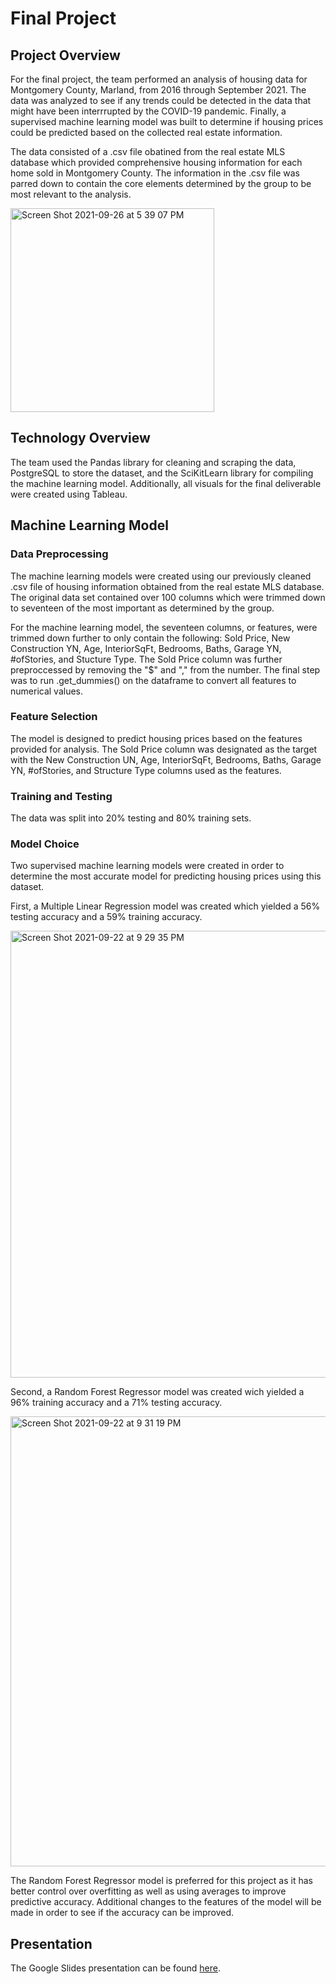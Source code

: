 # Final Project

## Project Overview

For the final project, the team performed an analysis of housing data for Montgomery County, Marland, from 2016 through September 2021. The data was analyzed to see if any trends could be detected in the data that might have been interrrupted by the COVID-19 pandemic. Finally, a supervised machine learning model was built to determine if housing prices could be predicted based on the collected real estate information.

The data consisted of a .csv file obatined from the real estate MLS database which provided comprehensive housing information for each home sold in Montgomery County. The information in the .csv file was parred down to contain the core elements determined by the group to be most relevant to the analysis.

<img width="326" alt="Screen Shot 2021-09-26 at 5 39 07 PM" src="https://user-images.githubusercontent.com/82982901/134825053-6cb0d9ba-6ae5-490d-a8ab-8c74dbd06e09.png">

## Technology Overview

The team used the Pandas library for cleaning and scraping the data, PostgreSQL to store the dataset, and the SciKitLearn library for compiling the machine learning model. Additionally, all visuals for the final deliverable were created using Tableau.

## Machine Learning Model

### Data Preprocessing

The machine learning models were created using our previously cleaned .csv file of housing information obtained from the real estate MLS database. The original data set contained over 100 columns which were trimmed down to seventeen of the most important as determined by the group.

For the machine learning model, the seventeen columns, or features, were trimmed down further to only contain the following: Sold Price, New Construction YN, Age, InteriorSqFt, Bedrooms, Baths, Garage YN, #ofStories, and Stucture Type. The Sold Price column was further preproccessed by removing the "$" and "," from the number. The final step was to run .get_dummies() on the dataframe to convert all features to numerical values.

### Feature Selection

The model is designed to predict housing prices based on the features provided for analysis. The Sold Price column was designated as the target with the New Construction UN, Age, InteriorSqFt, Bedrooms, Baths, Garage YN, #ofStories, and Structure Type columns used as the features. 

### Training and Testing

The data was split into 20% testing and 80% training sets.

### Model Choice

Two supervised machine learning models were created in order to determine the most accurate model for predicting housing prices using this dataset.

First, a Multiple Linear Regression model was created which yielded a 56% testing accuracy and a 59% training accuracy.

<img width="715" alt="Screen Shot 2021-09-22 at 9 29 35 PM" src="https://user-images.githubusercontent.com/82982901/134824560-60cd78a9-ac3c-4f9b-95ca-53d15506b3eb.png">

Second, a Random Forest Regressor model was created wich yielded a 96% training accuracy and a 71% testing accuracy.

<img width="720" alt="Screen Shot 2021-09-22 at 9 31 19 PM" src="https://user-images.githubusercontent.com/82982901/134824553-b2f12a50-1669-4b03-934a-4980fe79a1f6.png">

The Random Forest Regressor model is preferred for this project as it has better control over overfitting as well as using averages to improve predictive accuracy. Additional changes to the features of the model will be made in order to see if the accuracy can be improved.

## Presentation

The Google Slides presentation can be found [here](https://docs.google.com/presentation/d/1-4T5Qp4jW8rH_IEMHoFSeD3qF8_sQpcPtzCkrLryhHk/edit?usp=sharing).

